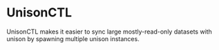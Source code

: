 # UnisonCTL

UnisonCTL makes it easier to sync large mostly-read-only datasets with unison by spawning multiple unison instances.
